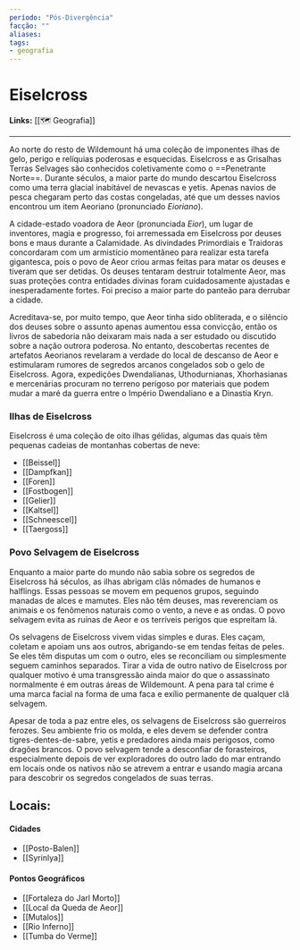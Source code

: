 ```yaml
---
período: "Pós-Divergência"
facção: "" 
aliases: 
tags:
- geografia
---
```


# **Eiselcross**

**Links:** [[🗺 Geografia]]

---

Ao norte do resto de Wildemount há uma coleção de imponentes ilhas de gelo, perigo e relíquias poderosas e esquecidas. Eiselcross e as Grisalhas Terras Selvages são conhecidos coletivamente como o ==Penetrante Norte==. Durante séculos, a maior parte do mundo descartou Eiselcross como uma terra glacial inabitável de nevascas e yetis. Apenas navios de pesca chegaram perto das costas congeladas, até que um desses navios encontrou um item Aeoriano (pronunciado *Eioriano*).

A cidade-estado voadora de Aeor (pronunciada *Eior*), um lugar de inventores, magia e progresso, foi arremessada em Eiselcross por deuses bons e maus durante a Calamidade. As divindades Primordiais e Traidoras concordaram com um armistício momentâneo para realizar esta tarefa gigantesca, pois o povo de Aeor criou armas feitas para matar os deuses e tiveram que ser detidas. Os deuses tentaram destruir totalmente Aeor, mas suas proteções contra entidades divinas foram cuidadosamente ajustadas e inesperadamente fortes. Foi preciso a maior parte do panteão para derrubar a cidade.

Acreditava-se, por muito tempo, que Aeor tinha sido obliterada, e o silêncio dos deuses sobre o assunto apenas aumentou essa convicção, então os livros de sabedoria não deixaram mais nada a ser estudado ou discutido sobre a nação outrora poderosa. No entanto, descobertas recentes de artefatos Aeorianos revelaram a verdade do local de descanso de Aeor e estimularam rumores de segredos arcanos congelados sob o gelo de Eiselcross. Agora, expedições Dwendalianas, Uthodurnianas, Xhorhasianas e mercenárias procuram no terreno perigoso por materiais que podem mudar a maré da guerra entre o Império Dwendaliano e a Dinastia Kryn.

### **Ilhas de Eiselcross**
Eiselcross é uma coleção de oito ilhas gélidas, algumas das quais têm pequenas cadeias de montanhas cobertas de neve:
- [[Beissel]]
- [[Dampfkan]]
- [[Foren]]
- [[Fostbogen]]
- [[Gelier]]
- [[Kaltsel]]
- [[Schneescel]]
- [[Taergoss]]

### **Povo Selvagem de Eiselcross**
Enquanto a maior parte do mundo não sabia sobre os segredos de Eiselcross há séculos, as ilhas abrigam clãs nômades de humanos e halflings. Essas pessoas se movem em pequenos grupos, seguindo manadas de alces e mamutes. Eles não têm deuses, mas reverenciam os animais e os fenômenos naturais como o vento, a neve e as ondas. O povo selvagem evita as ruínas de Aeor e os terríveis perigos que espreitam lá.

Os selvagens de Eiselcross vivem vidas simples e duras. Eles caçam, coletam e apoiam uns aos outros, abrigando-se em tendas feitas de peles. Se eles têm disputas um com o outro, eles se reconciliam ou simplesmente seguem caminhos separados. Tirar a vida de outro nativo de Eiselcross por qualquer motivo é uma transgressão ainda maior do que o assassinato normalmente é em outras áreas de Wildemount. A pena para tal crime é uma marca facial na forma de uma faca e exílio permanente de qualquer clã selvagem.

Apesar de toda a paz entre eles, os selvagens de Eiselcross são guerreiros ferozes. Seu ambiente frio os molda, e eles devem se defender contra tigres-dentes-de-sabre, yetis e predadores ainda mais perigosos, como dragões brancos. O povo selvagem tende a desconfiar de forasteiros, especialmente depois de ver exploradores do outro lado do mar entrando em locais onde os nativos não se atrevem a entrar e usando magia arcana para descobrir os segredos congelados de suas terras.

## **Locais:**
#### Cidades
- [[Posto-Balen]]
- [[Syrinlya]]

#### Pontos Geográficos
- [[Fortaleza do Jarl Morto]]
- [[Local da Queda de Aeor]]
- [[Mutalos]]
- [[Rio Inferno]]
- [[Tumba do Verme]]
